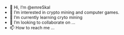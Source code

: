 - 👋 Hi, I’m @emreSkal
- 👀 I’m interested in crypto mining and computer games.
- 🌱 I’m currently learning cryto mining
- 💞️ I’m looking to collaborate on ...
- 📫 How to reach me ...

<!---
emreSkal/emreSkal is a ✨ special ✨ repository because its `README.md` (this file) appears on your GitHub profile.
You can click the Preview link to take a look at your changes.
--->
